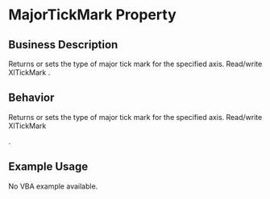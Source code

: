 # MajorTickMark Property

## Business Description
Returns or sets the type of major tick mark for the specified axis. Read/write XlTickMark .

## Behavior
Returns or sets the type of major tick mark for the specified axis. Read/write XlTickMark

.

## Example Usage
No VBA example available.
